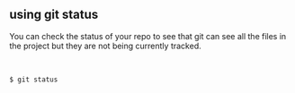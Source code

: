 ##  using git status

You can check the status of your repo to see that git can see all the files in the project but they are not being currently tracked.

<br/>

`$ git status`

